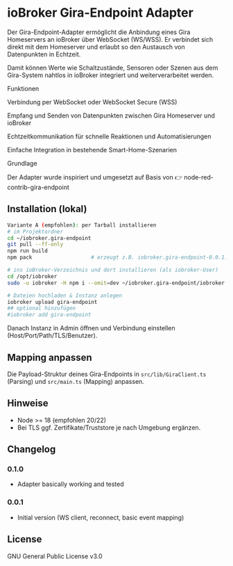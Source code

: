 # ioBroker Gira-Endpoint Adapter

Der Gira-Endpoint-Adapter ermöglicht die Anbindung eines Gira Homeservers an ioBroker über WebSocket (WS/WSS).
Er verbindet sich direkt mit dem Homeserver und erlaubt so den Austausch von Datenpunkten in Echtzeit.

Damit können Werte wie Schaltzustände, Sensoren oder Szenen aus dem Gira-System nahtlos in ioBroker integriert und weiterverarbeitet werden.

Funktionen

Verbindung per WebSocket oder WebSocket Secure (WSS)

Empfang und Senden von Datenpunkten zwischen Gira Homeserver und ioBroker

Echtzeitkommunikation für schnelle Reaktionen und Automatisierungen

Einfache Integration in bestehende Smart-Home-Szenarien

Grundlage

Der Adapter wurde inspiriert und umgesetzt auf Basis von
👉 node-red-contrib-gira-endpoint

## Installation (lokal)

```bash
Variante A (empfohlen): per Tarball installieren 
# im Projektordner
cd ~/iobroker.gira-endpoint
git pull --ff-only
npm run build
npm pack                   # erzeugt z.B. iobroker.gira-endpoint-0.0.1.tgz

# ins ioBroker-Verzeichnis und dort installieren (als iobroker-User)
cd /opt/iobroker
sudo -u iobroker -H npm i --omit=dev ~/iobroker.gira-endpoint/iobroker.gira-endpoint-0.1.0.tgz

# Dateien hochladen & Instanz anlegen
iobroker upload gira-endpoint
## optional hinzufügen
#iobroker add gira-endpoint

```

Danach Instanz in Admin öffnen und Verbindung einstellen (Host/Port/Path/TLS/Benutzer).

## Mapping anpassen

Die Payload-Struktur deines Gira-Endpoints in `src/lib/GiraClient.ts` (Parsing) und `src/main.ts` (Mapping) anpassen.

## Hinweise

- Node >= 18 (empfohlen 20/22)
- Bei TLS ggf. Zertifikate/Truststore je nach Umgebung ergänzen.

## Changelog

### 0.1.0
* Adapter basically working and tested

### 0.0.1
* Initial version (WS client, reconnect, basic event mapping)

## License
GNU General Public License v3.0
